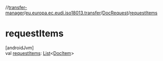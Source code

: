 //[transfer-manager](../../../index.md)/[eu.europa.ec.eudi.iso18013.transfer](../index.md)/[DocRequest](index.md)/[requestItems](request-items.md)

# requestItems

[androidJvm]\
val [requestItems](request-items.md): [List](https://kotlinlang.org/api/latest/jvm/stdlib/kotlin.collections/-list/index.html)&lt;[DocItem](../-doc-item/index.md)&gt;
